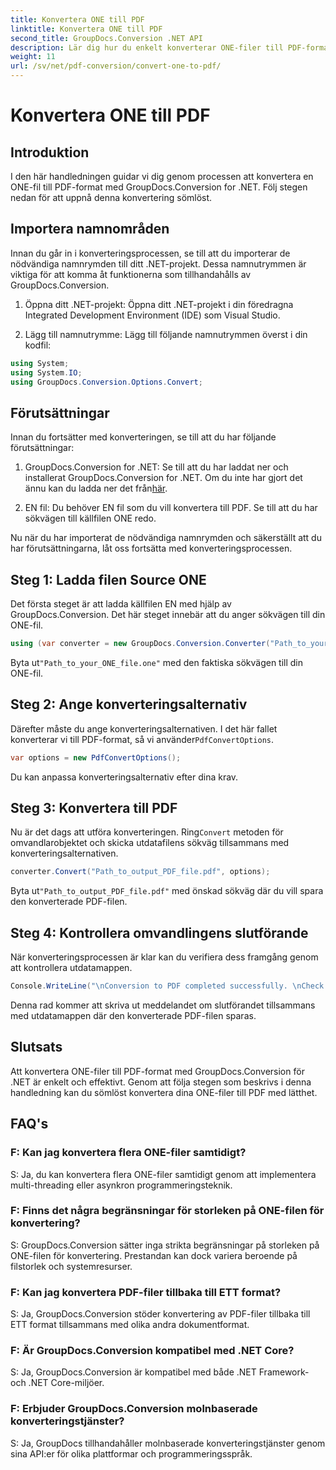```yaml
---
title: Konvertera ONE till PDF
linktitle: Konvertera ONE till PDF
second_title: GroupDocs.Conversion .NET API
description: Lär dig hur du enkelt konverterar ONE-filer till PDF-format med GroupDocs.Conversion for .NET. Följ vår steg-för-steg-guide.
weight: 11
url: /sv/net/pdf-conversion/convert-one-to-pdf/
---
```


# Konvertera ONE till PDF

## Introduktion

I den här handledningen guidar vi dig genom processen att konvertera en ONE-fil till PDF-format med GroupDocs.Conversion for .NET. Följ stegen nedan för att uppnå denna konvertering sömlöst.

## Importera namnområden

Innan du går in i konverteringsprocessen, se till att du importerar de nödvändiga namnrymden till ditt .NET-projekt. Dessa namnutrymmen är viktiga för att komma åt funktionerna som tillhandahålls av GroupDocs.Conversion.

1. Öppna ditt .NET-projekt: Öppna ditt .NET-projekt i din föredragna Integrated Development Environment (IDE) som Visual Studio.

2. Lägg till namnutrymme: Lägg till följande namnutrymmen överst i din kodfil:

```csharp
using System;
using System.IO;
using GroupDocs.Conversion.Options.Convert;
```

## Förutsättningar

Innan du fortsätter med konverteringen, se till att du har följande förutsättningar:

1.  GroupDocs.Conversion for .NET: Se till att du har laddat ner och installerat GroupDocs.Conversion for .NET. Om du inte har gjort det ännu kan du ladda ner det från[här](https://releases.groupdocs.com/conversion/net/).

2. EN fil: Du behöver EN fil som du vill konvertera till PDF. Se till att du har sökvägen till källfilen ONE redo.

Nu när du har importerat de nödvändiga namnrymden och säkerställt att du har förutsättningarna, låt oss fortsätta med konverteringsprocessen.

## Steg 1: Ladda filen Source ONE

Det första steget är att ladda källfilen EN med hjälp av GroupDocs.Conversion. Det här steget innebär att du anger sökvägen till din ONE-fil.

```csharp
using (var converter = new GroupDocs.Conversion.Converter("Path_to_your_ONE_file.one"))
```

 Byta ut`"Path_to_your_ONE_file.one"` med den faktiska sökvägen till din ONE-fil.

## Steg 2: Ange konverteringsalternativ

 Därefter måste du ange konverteringsalternativen. I det här fallet konverterar vi till PDF-format, så vi använder`PdfConvertOptions`.

```csharp
var options = new PdfConvertOptions();
```

Du kan anpassa konverteringsalternativ efter dina krav.

## Steg 3: Konvertera till PDF

 Nu är det dags att utföra konverteringen. Ring`Convert` metoden för omvandlarobjektet och skicka utdatafilens sökväg tillsammans med konverteringsalternativen.

```csharp
converter.Convert("Path_to_output_PDF_file.pdf", options);
```

 Byta ut`"Path_to_output_PDF_file.pdf"` med önskad sökväg där du vill spara den konverterade PDF-filen.

## Steg 4: Kontrollera omvandlingens slutförande

När konverteringsprocessen är klar kan du verifiera dess framgång genom att kontrollera utdatamappen.

```csharp
Console.WriteLine("\nConversion to PDF completed successfully. \nCheck output in {0}", outputFolder);
```

Denna rad kommer att skriva ut meddelandet om slutförandet tillsammans med utdatamappen där den konverterade PDF-filen sparas.

## Slutsats

Att konvertera ONE-filer till PDF-format med GroupDocs.Conversion för .NET är enkelt och effektivt. Genom att följa stegen som beskrivs i denna handledning kan du sömlöst konvertera dina ONE-filer till PDF med lätthet.

## FAQ's

### F: Kan jag konvertera flera ONE-filer samtidigt?

S: Ja, du kan konvertera flera ONE-filer samtidigt genom att implementera multi-threading eller asynkron programmeringsteknik.

### F: Finns det några begränsningar för storleken på ONE-filen för konvertering?

S: GroupDocs.Conversion sätter inga strikta begränsningar på storleken på ONE-filen för konvertering. Prestandan kan dock variera beroende på filstorlek och systemresurser.

### F: Kan jag konvertera PDF-filer tillbaka till ETT format?

S: Ja, GroupDocs.Conversion stöder konvertering av PDF-filer tillbaka till ETT format tillsammans med olika andra dokumentformat.

### F: Är GroupDocs.Conversion kompatibel med .NET Core?

S: Ja, GroupDocs.Conversion är kompatibel med både .NET Framework- och .NET Core-miljöer.

### F: Erbjuder GroupDocs.Conversion molnbaserade konverteringstjänster?

S: Ja, GroupDocs tillhandahåller molnbaserade konverteringstjänster genom sina API:er för olika plattformar och programmeringsspråk.